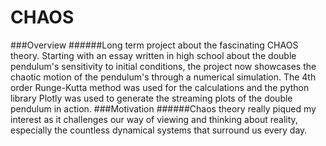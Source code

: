 # CHAOS

###Overview
######Long term project about the fascinating CHAOS theory. Starting with an essay written in high school about the double pendulum's sensitivity to initial conditions, the project now showcases the chaotic motion of the pendulum's through a numerical simulation. The 4th order Runge-Kutta method was used for the calculations and the python library Plotly was used to generate the streaming plots of the double pendulum in action.
###Motivation
######Chaos theory really piqued my interest as it challenges our way of viewing and thinking about reality, especially the countless dynamical systems that surround us every day.

